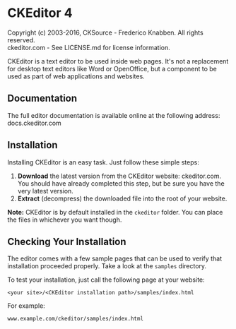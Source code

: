 CKEditor 4
==========

Copyright (c) 2003-2016, CKSource - Frederico Knabben. All rights reserved.  
ckeditor.com - See LICENSE.md for license information.

CKEditor is a text editor to be used inside web pages. It's not a replacement
for desktop text editors like Word or OpenOffice, but a component to be used as
part of web applications and websites.

## Documentation

The full editor documentation is available online at the following address:
docs.ckeditor.com

## Installation

Installing CKEditor is an easy task. Just follow these simple steps:

 1. **Download** the latest version from the CKEditor website:
    ckeditor.com. You should have already completed this step, but be
    sure you have the very latest version.
 2. **Extract** (decompress) the downloaded file into the root of your website.

**Note:** CKEditor is by default installed in the `ckeditor` folder. You can
place the files in whichever you want though.

## Checking Your Installation

The editor comes with a few sample pages that can be used to verify that
installation proceeded properly. Take a look at the `samples` directory.

To test your installation, just call the following page at your website:

	<your site>/<CKEditor installation path>/samples/index.html

For example:

	www.example.com/ckeditor/samples/index.html
